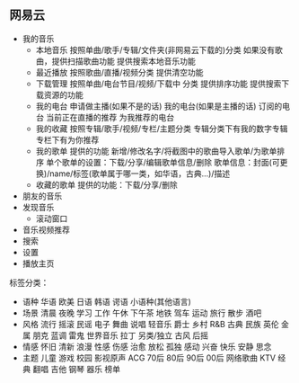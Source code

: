 ## 网易云
- 我的音乐  
  - 本地音乐
    按照单曲/歌手/专辑/文件夹(非网易云下载的)分类
    如果没有歌曲，提供扫描歌曲功能
    提供搜索本地音乐功能
  - 最近播放
    按照歌曲/直播/视频分类
    提供清空功能
  - 下载管理
    按照单曲/电台节目/视频/下载中 分类
    提供排序功能
    提供搜索下载资源的功能
  - 我的电台
    申请做主播(如果不是的话)
    我的电台(如果是主播的话)
    订阅的电台
    当前正在直播的推荐
    为我推荐的电台
  - 我的收藏
    按照专辑/歌手/视频/专栏/主题分类
    专辑分类下有我的数字专辑
    专栏下有为你推荐
  - 我的歌单
    提供的功能 新增/修改名字/将截图中的歌曲导入歌单/为歌单排序
    单个歌单的设置：下载/分享/编辑歌单信息/删除
    歌单信息：封面(可更换)/name/标签(歌单属于哪一类，如华语，古典...)/描述
  - 收藏的歌单
    提供的功能：下载/分享/删除
- 朋友的音乐
- 发现音乐
  - 滚动窗口
- 音乐视频推荐
- 搜索
- 设置
- 播放主页

标签分类：
- 语种
  华语 欧美 日语 韩语 谔语 小语种(其他语言)
- 场景
  清晨 夜晚 学习 工作 午休 下午茶 地铁 驾车 运动 旅行 散步 酒吧 
- 风格
  流行 摇滚 民谣 电子 舞曲 说唱 轻音乐 爵士 乡村 R&B 古典 民族 英伦 金属 朋克 蓝调 雷鬼 
  世界音乐 拉丁 另类/独立 古风 后摇
- 情感
  怀旧 清新 浪漫 性感 伤感 治愈 放松 孤独 感动 兴奋 快乐 安静 思念
- 主题
  儿童 游戏 校园 影视原声 ACG 70后 80后 90后 00后 网络歌曲 KTV 经典 翻唱 吉他 钢琴 器乐 榜单